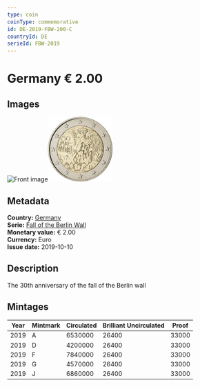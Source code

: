 ```yaml
---
type: coin
coinType: commemorative
id: DE-2019-FBW-200-C
countryId: DE
serieId: FBW-2019
---
```


# Germany € 2.00

## Images

<img src="../../Images/common-2007-200.webp" height="150" alt="Front image"><img src="Images/DE-2019-200.webp" height="150" alt="Back image">

## Metadata

**Country:** [Germany](../../Countries/Germany/index.md)\
**Serie:** [Fall of the Berlin Wall](index.md)\
**Monetary value:** € 2.00\
**Currency:** Euro\
**Issue date:** 2019-10-10

## Description

The 30th anniversary of the fall of the Berlin wall

## Mintages

| Year | Mintmark | Circulated | Brilliant Uncirculated | Proof |
| ---- | -------- | ---------- | ---------------------- | ----- |
| 2019 | A        | 6530000    | 26400                  | 33000 |
| 2019 | D        | 4200000    | 26400                  | 33000 |
| 2019 | F        | 7840000    | 26400                  | 33000 |
| 2019 | G        | 4570000    | 26400                  | 33000 |
| 2019 | J        | 6860000    | 26400                  | 33000 |
